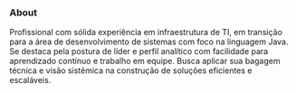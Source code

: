 ### About

Profissional com sólida experiência em infraestrutura de TI, em transição para a área de desenvolvimento de sistemas com foco na linguagem Java. Se destaca pela postura de líder e perfil analítico com facilidade para aprendizado contínuo e trabalho em equipe. Busca aplicar sua bagagem técnica e visão sistêmica na construção de soluções eficientes e escaláveis.
